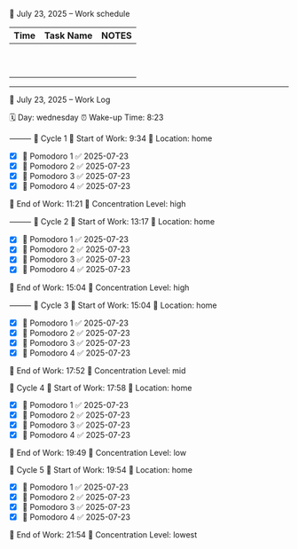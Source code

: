 

📅 July 23, 2025 – Work schedule

| Time | Task Name | NOTES |
|------|-----------|-------|
|      |           |       |
|      |           |       |
|      |           |       |
|      |           |       |
|      |           |       |
|      |           |       |
|      |           |       |
|      |           |       |
|      |           |       |
|      |           |       |

---

📅 July 23, 2025 – Work Log

🗓️ Day: wednesday
⏰ Wake-up Time: 8:23

⸻
🔄 Cycle 1
💼 Start of Work: 9:34
🏡 Location: home
- [x] 🍅 Pomodoro 1 ✅ 2025-07-23
- [x] 🍅 Pomodoro 2 ✅ 2025-07-23
- [x] 🍅 Pomodoro 3 ✅ 2025-07-23
- [x] 🍅 Pomodoro 4 ✅ 2025-07-23

🏁 End of Work: 11:21
🎯 Concentration Level: high

⸻
🔄 Cycle 2
💼 Start of Work: 13:17
🏡 Location: home
- [x] 🍅 Pomodoro 1 ✅ 2025-07-23
- [x] 🍅 Pomodoro 2 ✅ 2025-07-23
- [x] 🍅 Pomodoro 3 ✅ 2025-07-23
- [x] 🍅 Pomodoro 4 ✅ 2025-07-23

🏁 End of Work: 15:04
🎯 Concentration Level: high

⸻
🌙 Cycle 3
💼 Start of Work: 15:04
🏡 Location: home
- [x] 🍅 Pomodoro 1 ✅ 2025-07-23
- [x] 🍅 Pomodoro 2 ✅ 2025-07-23
- [x] 🍅 Pomodoro 3 ✅ 2025-07-23
- [x] 🍅 Pomodoro 4 ✅ 2025-07-23

🏁 End of Work: 17:52
🎯 Concentration Level: mid

🌙 Cycle 4
💼 Start of Work: 17:58
🏡 Location:  home
- [x] 🍅 Pomodoro 1 ✅ 2025-07-23
- [x] 🍅 Pomodoro 2 ✅ 2025-07-23
- [x] 🍅 Pomodoro 3 ✅ 2025-07-23
- [x] 🍅 Pomodoro 4 ✅ 2025-07-23

🏁 End of Work: 19:49
🎯 Concentration Level: low

🌙 Cycle 5
💼 Start of Work: 19:54
🏡 Location:  home
- [x] 🍅 Pomodoro 1 ✅ 2025-07-23
- [x] 🍅 Pomodoro 2 ✅ 2025-07-23
- [x] 🍅 Pomodoro 3 ✅ 2025-07-23
- [x] 🍅 Pomodoro 4 ✅ 2025-07-23

🏁 End of Work: 21:54
🎯 Concentration Level: lowest

